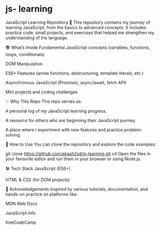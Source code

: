 # js- learning

JavaScript Learning Repository 🚀
This repository contains my journey of learning JavaScript, from the basics to advanced concepts. It includes practice code, small projects, and exercises that helped me strengthen my understanding of the language.

📚 What’s Inside
Fundamental JavaScript concepts (variables, functions, loops, conditionals)

DOM Manipulation

ES6+ Features (arrow functions, destructuring, template literals, etc.)

Asynchronous JavaScript (Promises, async/await, fetch API)

Mini projects and coding challenges

✨ Why This Repo
This repo serves as:

A personal log of my JavaScript learning progress.

A resource for others who are beginning their JavaScript journey.

A place where I experiment with new features and practice problem-solving.

📌 How to Use
You can clone the repository and explore the code examples:


git clone https://github.com/akash2xd/js-learning.git
cd <js-learning>
Open the files in your favourite editor and run them in your browser or using Node.js.

🛠️ Tech Stack
JavaScript (ES6+)

HTML & CSS (for DOM projects)

🌟 Acknowledgements
Inspired by various tutorials, documentation, and hands-on practice on platforms like:

MDN Web Docs

JavaScript.info

freeCodeCamp

